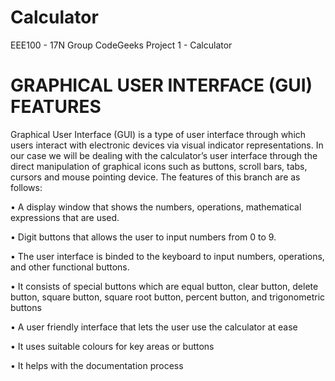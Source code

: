 # Calculator
EEE100 - 17N Group CodeGeeks Project 1 - Calculator

# GRAPHICAL USER INTERFACE (GUI) FEATURES
Graphical User Interface (GUI) is a type of user interface through which users interact with electronic devices via visual indicator representations. In our case we will be dealing with the calculator’s user interface through the direct manipulation of graphical icons such as buttons, scroll bars, tabs, cursors and mouse pointing device.
The features of this branch are as follows:

•	A display window that shows the numbers, operations, mathematical expressions that are used.

•	Digit buttons that allows the user to input numbers from 0 to 9.

•	The user interface is binded to the keyboard to input numbers, operations, and other functional buttons.

•	It consists of special buttons which are equal button, clear button, delete button, square button, square root button, percent button, and trigonometric buttons

•	A user  friendly interface that lets the user use the calculator at ease

•	It uses suitable colours for key areas or buttons

•	It helps with the documentation process
